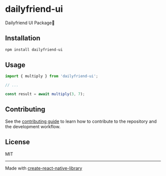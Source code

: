 # dailyfriend-ui

Dailyfriend UI Package

## Installation

```sh
npm install dailyfriend-ui
```

## Usage

```js
import { multiply } from 'dailyfriend-ui';

// ...

const result = await multiply(3, 7);
```

## Contributing

See the [contributing guide](CONTRIBUTING.md) to learn how to contribute to the repository and the development workflow.

## License

MIT

---

Made with [create-react-native-library](https://github.com/callstack/react-native-builder-bob)

